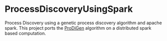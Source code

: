 # ProcessDiscoveryUsingSpark
Process Discovery using a genetic process discovery algorithm and apache spark. This project ports the [ProDiGen](https://www.sciencedirect.com/science/article/pii/S0020025514009694) algorithm on a distributed spark based computation. 
